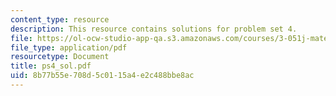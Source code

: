 ```yaml
---
content_type: resource
description: This resource contains solutions for problem set 4.
file: https://ol-ocw-studio-app-qa.s3.amazonaws.com/courses/3-051j-materials-for-biomedical-applications-spring-2006/8b77b55e708d5c0115a4e2c488bbe8ac_ps4_sol.pdf
file_type: application/pdf
resourcetype: Document
title: ps4_sol.pdf
uid: 8b77b55e-708d-5c01-15a4-e2c488bbe8ac
---
```

